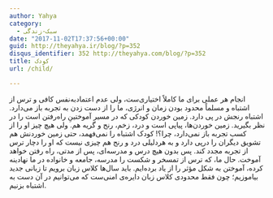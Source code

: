 ```yaml
---
author: Yahya
category:
  - سبک-زندگی
date: "2017-11-02T17:37:56+00:00"
guid: http://theyahya.ir/blog/?p=352
disqus_identifier: 352 http://theyahya.com/blog/?p=352
title: کودک
url: /child/

---
```

انجام هر عملی برای ما کاملاً اختیاری‌ست، ولی عدم اعتمادبه‌نفس کافی و ترس از اشتباه و مسلماً محدود بودن زمان و انرژی، ما را از دست زدن به تجربه باز می‌دارد.
اشتباه رنجش در پی دارد. زمین خوردن کودکی که در مسیر آموختینِ راه‌رفتن است را در نظر بگیرید. زمین خوردن‌ها، پیاپی است و درد، زخم، رنج و گریه هم. ولی هیچ چیز او را از کسب تجربه باز نمی‌دارد، چرا؟! کودک اشتباه را نمی‌فهمد، حتی زمین خوردنش هم تشویق دیگران را درپی دارد و به هردلیلی درد و رنج هم چیزی نیست که او را دچار ترس از تجربه مجدد کند.
پس بدون هیچ درس و مدرسه‌ای، پس از مدتی، راه رفتن خواهد آموخت. حال ما، که ترس از تمسخر و شکست را مدرسه، جامعه و خانواده در ما نهادینه کرده، آموختن به شکل مؤثر را از یاد برده‌ایم. باید سال‌ها کلاس زبان برویم تا زبانی جدید بیاموزیم؛ چون فقط محدودی کلاس زبان دایره‌ی امنی‌ست که می‌توانیم در آن دست به اشتباه بزنیم.
